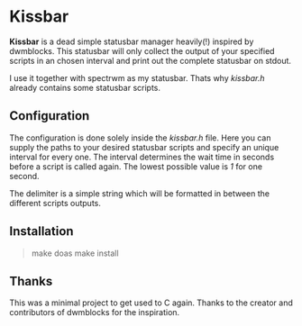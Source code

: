 # Kissbar
**Kissbar** is a dead simple statusbar manager heavily(!) inspired by dwmblocks.
This statusbar will only collect the output of your specified scripts in an chosen interval and print out the complete statusbar on stdout.

I use it together with spectrwm as my statusbar. Thats why *kissbar.h* already contains some statusbar scripts.

## Configuration
The configuration is done solely inside the *kissbar.h* file. Here you can supply the paths to your desired statusbar scripts and specify an unique interval for every one.
The interval determines the wait time in seconds before a script is called again. The lowest possible value is *1* for one second.

The delimiter is a simple string which will be formatted in between the different scripts outputs.

## Installation
> make
> doas make install

## Thanks
This was a minimal project to get used to C again. Thanks to the creator and contributors of dwmblocks for the inspiration.
